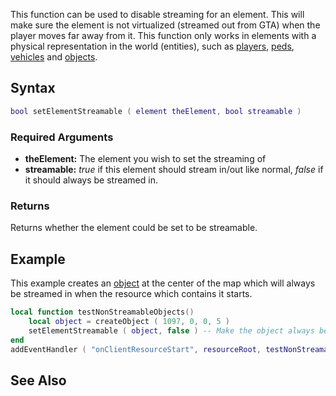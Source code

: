 This function can be used to disable streaming for an element. This will make sure the element is not virtualized (streamed out from GTA) when the player moves far away from it. This function only works in elements with a physical representation in the world (entities), such as [players](/docs/player.md "wikilink"), [peds](/ped.md "wikilink"), [vehicles](/vehicle.md "wikilink") and [objects](/object.md "wikilink").

Syntax
------

``` lua
bool setElementStreamable ( element theElement, bool streamable ) 
```

### Required Arguments

-   **theElement:** The element you wish to set the streaming of
-   **streamable:** *true* if this element should stream in/out like normal, *false* if it should always be streamed in.

### Returns

Returns whether the element could be set to be streamable.

Example
-------

This example creates an [object](/docs/object.md "wikilink") at the center of the map which will always be streamed in when the resource which contains it starts.

``` lua
local function testNonStreamableObjects()
    local object = createObject ( 1097, 0, 0, 5 )
    setElementStreamable ( object, false ) -- Make the object always be streamed in
end
addEventHandler ( "onClientResourceStart", resourceRoot, testNonStreamableObjects )
```

See Also
--------
